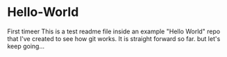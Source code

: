 # Hello-World
First timeer
This is a test readme file inside an example "Hello World" repo that I've created to see how git works.
It is straight forward so far.
but let's keep going...
